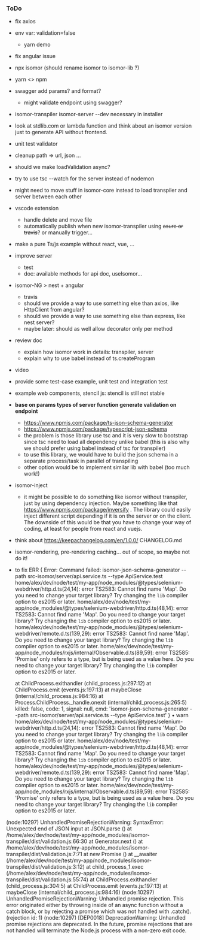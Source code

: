 ### ToDo

- fix axios
- env var: validation=false
    - yarn demo
- fix angular issue
- npx isomor (should rename isomor to isomor-lib ?)
- yarn <> npm
- swagger add params? and format?
    - might validate endpoint using swagger?
- isomor-transpiler isomor-server --dev necessary in installer

- look at stdlib.com or lambda function and think about an isomor version just to generate API without frontend.

- unit test validator

- cleanup path => url, json ...
- should we make loadValidation async?
- try to use tsc --watch for the server instead of nodemon
- might need to move stuff in isomor-core instead to load transpiler and server between each other

- vscode extension
    - handle delete and move file
    - automatically publish when new isomor-transpiler using ~~asure or travis~~? or manually trigger...

- make a pure Ts/js example without react, vue, ...

- improve server
    - test
    - doc: available methods for api doc, useIsomor...

- isomor-NG > nest + angular
    - travis
    - should we provide a way to use something else than axios, like HttpClient from angular?
    - should we provide a way to use something else than express, like nest server?
    - maybe later: should as well allow decorator only per method

- review doc
    - explain how isomor work in details: transpiler, server
    - explain why to use babel instead of ts.createProgram
- video
- provide some test-case example, unit test and integration test

- example web components, stencil js: stencil is still not stable

- **base on params types of server function generate validation on endpoint**
  - https://www.npmjs.com/package/ts-json-schema-generator
  - https://www.npmjs.com/package/typescript-json-schema
  - the problem is those library use tsc and it is very slow to bootstrap since tsc need to load all dependency unlike babel (this is also why we should prefer using babel instead of tsc for transpiler)
  - to use this library, we would have to build the json schema in a separate process/task in parallel of transpiling
  - other option would be to implement similar lib with babel (too much work!)

- isomor-inject
  - it might be possible to do something like isomor without transpiler, just by using dependency injection. Maybe something like that https://www.npmjs.com/package/inversify . The library could easily inject different script depending if it is on the server or on the client. The downside of this would be that you have to change your way of coding, at least for people from react and vuejs.

- think about https://keepachangelog.com/en/1.0.0/ CHANGELOG.md



- isomor-rendering, pre-rendering caching... out of scope, so maybe not do it!





- to fix
ERR { Error: Command failed: isomor-json-schema-generator --path src-isomor/server/api.service.ts --type ApiService.test
home/alex/dev/node/test/my-app/node_modules/@types/selenium-webdriver/http.d.ts(24,14): error TS2583: Cannot find name 'Map'. Do you need to change your target library? Try changing the `lib` compiler option to es2015 or later.
home/alex/dev/node/test/my-app/node_modules/@types/selenium-webdriver/http.d.ts(48,14): error TS2583: Cannot find name 'Map'. Do you need to change your target library? Try changing the `lib` compiler option to es2015 or later.
home/alex/dev/node/test/my-app/node_modules/@types/selenium-webdriver/remote.d.ts(139,29): error TS2583: Cannot find name 'Map'. Do you need to change your target library? Try changing the `lib` compiler option to es2015 or later.
home/alex/dev/node/test/my-app/node_modules/rxjs/internal/Observable.d.ts(89,59): error TS2585: 'Promise' only refers to a type, but is being used as a value here. Do you need to change your target library? Try changing the `lib` compiler option to es2015 or later.

    at ChildProcess.exithandler (child_process.js:297:12)
    at ChildProcess.emit (events.js:197:13)
    at maybeClose (internal/child_process.js:984:16)
    at Process.ChildProcess._handle.onexit (internal/child_process.js:265:5)
  killed: false,
  code: 1,
  signal: null,
  cmd:
   'isomor-json-schema-generator --path src-isomor/server/api.service.ts --type ApiService.test' }
• warn home/alex/dev/node/test/my-app/node_modules/@types/selenium-webdriver/http.d.ts(24,14): error TS2583: Cannot find name 'Map'. Do you need to change your target library? Try changing the `lib` compiler option to es2015 or later.
home/alex/dev/node/test/my-app/node_modules/@types/selenium-webdriver/http.d.ts(48,14): error TS2583: Cannot find name 'Map'. Do you need to change your target library? Try changing the `lib` compiler option to es2015 or later.
home/alex/dev/node/test/my-app/node_modules/@types/selenium-webdriver/remote.d.ts(139,29): error TS2583: Cannot find name 'Map'. Do you need to change your target library? Try changing the `lib` compiler option to es2015 or later.
home/alex/dev/node/test/my-app/node_modules/rxjs/internal/Observable.d.ts(89,59): error TS2585: 'Promise' only refers to a type, but is being used as a value here. Do you need to change your target library? Try changing the `lib` compiler option to es2015 or later.

(node:10297) UnhandledPromiseRejectionWarning: SyntaxError: Unexpected end of JSON input
    at JSON.parse (<anonymous>)
    at /home/alex/dev/node/test/my-app/node_modules/isomor-transpiler/dist/validation.js:66:30
    at Generator.next (<anonymous>)
    at /home/alex/dev/node/test/my-app/node_modules/isomor-transpiler/dist/validation.js:7:71
    at new Promise (<anonymous>)
    at __awaiter (/home/alex/dev/node/test/my-app/node_modules/isomor-transpiler/dist/validation.js:3:12)
    at child_process_1.exec (/home/alex/dev/node/test/my-app/node_modules/isomor-transpiler/dist/validation.js:55:74)
    at ChildProcess.exithandler (child_process.js:304:5)
    at ChildProcess.emit (events.js:197:13)
    at maybeClose (internal/child_process.js:984:16)
(node:10297) UnhandledPromiseRejectionWarning: Unhandled promise rejection. This error originated either by throwing inside of an async function without a catch block, or by rejecting a promise which was not handled with .catch(). (rejection id: 1)
(node:10297) [DEP0018] DeprecationWarning: Unhandled promise rejections are deprecated. In the future, promise rejections that are not handled will terminate the Node.js process with a non-zero exit code.


